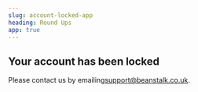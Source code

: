 ```yaml
---
slug: account-locked-app
heading: Round Ups
app: true
---
```


## Your account has been locked

Please contact us by emailing<a href="mailto:support@beanstalk.co.uk">support@beanstalk.co.uk</a>.